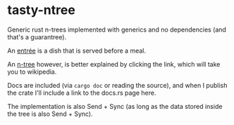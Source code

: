 # tasty-ntree
Generic rust n-trees implemented with generics and no dependencies (and that's a guarantree).

An [entrée](https://en.wikipedia.org/wiki/Entr%C3%A9e) is a dish that is served before a meal.

An [n-tree](https://en.wikipedia.org/wiki/M-ary_tree) however, is better explained by clicking the link, which will take you to wikipedia.

Docs are included (via `cargo doc` or reading the source), and when I publish the crate I'll include a link to the docs.rs page here.

The implementation is also Send + Sync (as long as the data stored inside the tree is also Send + Sync).